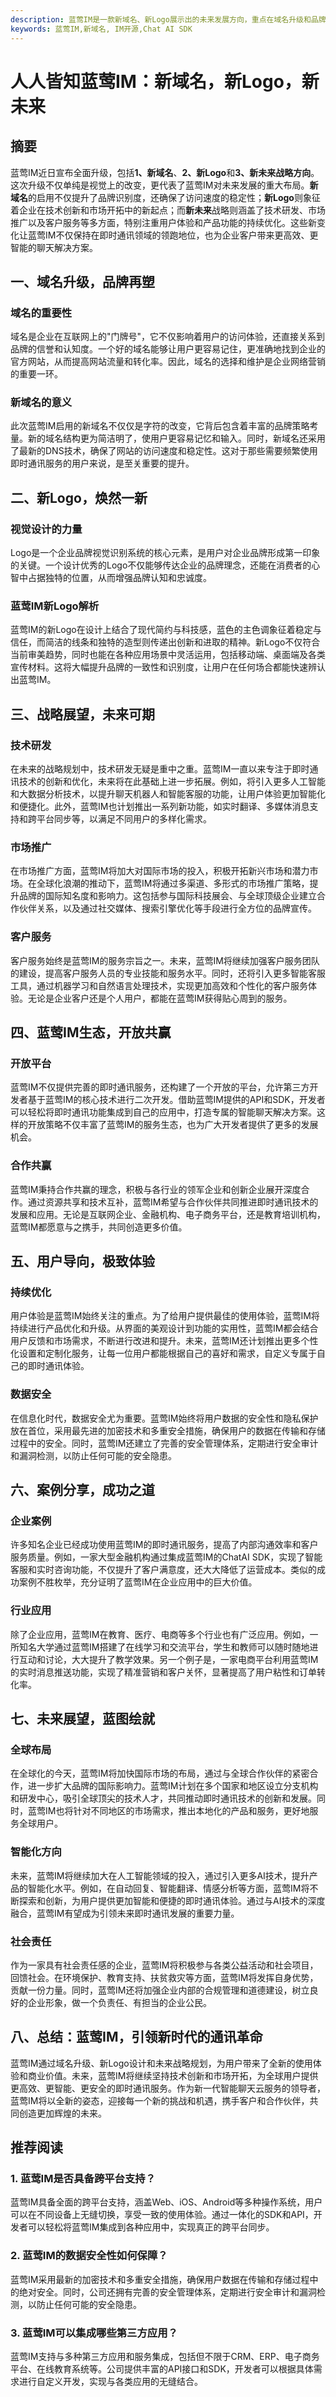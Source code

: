 ```yaml
---
description: 蓝莺IM是一款新域名、新Logo展示出的未来发展方向，重点在域名升级和品牌再塑、新Logo设计以及技术研发、市场推广、客户服务等方面展望。关键词在用户导向、智能化方向以及成功案例分享中体现。
keywords: 蓝莺IM,新域名, IM开源,Chat AI SDK
---
```

# 人人皆知蓝莺IM：新域名，新Logo，新未来

## 摘要

蓝莺IM近日宣布全面升级，包括**1、新域名**、**2、新Logo**和**3、新未来战略方向**。这次升级不仅单纯是视觉上的改变，更代表了蓝莺IM对未来发展的重大布局。**新域名**的启用不仅提升了品牌识别度，还确保了访问速度的稳定性；**新Logo**则象征着企业在技术创新和市场开拓中的新起点；而**新未来**战略则涵盖了技术研发、市场推广以及客户服务等多方面，特别注重用户体验和产品功能的持续优化。这些新变化让蓝莺IM不仅保持在即时通讯领域的领跑地位，也为企业客户带来更高效、更智能的聊天解决方案。

## 一、域名升级，品牌再塑

### 域名的重要性

域名是企业在互联网上的"门牌号"，它不仅影响着用户的访问体验，还直接关系到品牌的信誉和认知度。一个好的域名能够让用户更容易记住，更准确地找到企业的官方网站，从而提高网站流量和转化率。因此，域名的选择和维护是企业网络营销的重要一环。

### 新域名的意义

此次蓝莺IM启用的新域名不仅仅是字符的改变，它背后包含着丰富的品牌策略考量。新的域名结构更为简洁明了，使用户更容易记忆和输入。同时，新域名还采用了最新的DNS技术，确保了网站的访问速度和稳定性。这对于那些需要频繁使用即时通讯服务的用户来说，是至关重要的提升。

## 二、新Logo，焕然一新

### 视觉设计的力量

Logo是一个企业品牌视觉识别系统的核心元素，是用户对企业品牌形成第一印象的关键。一个设计优秀的Logo不仅能够传达企业的品牌理念，还能在消费者的心智中占据独特的位置，从而增强品牌认知和忠诚度。

### 蓝莺IM新Logo解析

蓝莺IM的新Logo在设计上结合了现代简约与科技感，蓝色的主色调象征着稳定与信任，而简洁的线条和独特的造型则传递出创新和进取的精神。新Logo不仅符合当前审美趋势，同时也能在各种应用场景中灵活运用，包括移动端、桌面端及各类宣传材料。这将大幅提升品牌的一致性和识别度，让用户在任何场合都能快速辨认出蓝莺IM。

## 三、战略展望，未来可期

### 技术研发

在未来的战略规划中，技术研发无疑是重中之重。蓝莺IM一直以来专注于即时通讯技术的创新和优化，未来将在此基础上进一步拓展。例如，将引入更多人工智能和大数据分析技术，以提升聊天机器人和智能客服的功能，让用户体验更加智能化和便捷化。此外，蓝莺IM也计划推出一系列新功能，如实时翻译、多媒体消息支持和跨平台同步等，以满足不同用户的多样化需求。

### 市场推广

在市场推广方面，蓝莺IM将加大对国际市场的投入，积极开拓新兴市场和潜力市场。在全球化浪潮的推动下，蓝莺IM将通过多渠道、多形式的市场推广策略，提升品牌的国际知名度和影响力。这包括参与国际科技展会、与全球顶级企业建立合作伙伴关系，以及通过社交媒体、搜索引擎优化等手段进行全方位的品牌宣传。

### 客户服务

客户服务始终是蓝莺IM的服务宗旨之一。未来，蓝莺IM将继续加强客户服务团队的建设，提高客户服务人员的专业技能和服务水平。同时，还将引入更多智能客服工具，通过机器学习和自然语言处理技术，实现更加高效和个性化的客户服务体验。无论是企业客户还是个人用户，都能在蓝莺IM获得贴心周到的服务。

## 四、蓝莺IM生态，开放共赢

### 开放平台

蓝莺IM不仅提供完善的即时通讯服务，还构建了一个开放的平台，允许第三方开发者基于蓝莺IM的核心技术进行二次开发。借助蓝莺IM提供的API和SDK，开发者可以轻松将即时通讯功能集成到自己的应用中，打造专属的智能聊天解决方案。这样的开放策略不仅丰富了蓝莺IM的服务生态，也为广大开发者提供了更多的发展机会。

### 合作共赢

蓝莺IM秉持合作共赢的理念，积极与各行业的领军企业和创新企业展开深度合作。通过资源共享和技术互补，蓝莺IM希望与合作伙伴共同推进即时通讯技术的发展和应用。无论是互联网企业、金融机构、电子商务平台，还是教育培训机构，蓝莺IM都愿意与之携手，共同创造更多价值。

## 五、用户导向，极致体验

### 持续优化

用户体验是蓝莺IM始终关注的重点。为了给用户提供最佳的使用体验，蓝莺IM将持续进行产品优化和升级。从界面的美观设计到功能的实用性，蓝莺IM都会结合用户反馈和市场需求，不断进行改进和提升。未来，蓝莺IM还计划推出更多个性化设置和定制化服务，让每一位用户都能根据自己的喜好和需求，自定义专属于自己的即时通讯体验。

### 数据安全

在信息化时代，数据安全尤为重要。蓝莺IM始终将用户数据的安全性和隐私保护放在首位，采用最先进的加密技术和多重安全措施，确保用户的数据在传输和存储过程中的安全。同时，蓝莺IM还建立了完善的安全管理体系，定期进行安全审计和漏洞检测，以防止任何可能的安全隐患。

## 六、案例分享，成功之道

### 企业案例

许多知名企业已经成功使用蓝莺IM的即时通讯服务，提高了内部沟通效率和客户服务质量。例如，一家大型金融机构通过集成蓝莺IM的ChatAI SDK，实现了智能客服和实时咨询功能，不仅提升了客户满意度，还大大降低了运营成本。类似的成功案例不胜枚举，充分证明了蓝莺IM在企业应用中的巨大价值。

### 行业应用

除了企业应用，蓝莺IM在教育、医疗、电商等多个行业也有广泛应用。例如，一所知名大学通过蓝莺IM搭建了在线学习和交流平台，学生和教师可以随时随地进行互动和讨论，大大提升了教学效果。另一个例子是，一家电商平台利用蓝莺IM的实时消息推送功能，实现了精准营销和客户关怀，显著提高了用户粘性和订单转化率。

## 七、未来展望，蓝图绘就

### 全球布局

在全球化的今天，蓝莺IM将加快国际市场的布局，通过与全球合作伙伴的紧密合作，进一步扩大品牌的国际影响力。蓝莺IM计划在多个国家和地区设立分支机构和研发中心，吸引全球顶尖的技术人才，共同推动即时通讯技术的创新和发展。同时，蓝莺IM也将针对不同地区的市场需求，推出本地化的产品和服务，更好地服务全球用户。

### 智能化方向

未来，蓝莺IM将继续加大在人工智能领域的投入，通过引入更多AI技术，提升产品的智能化水平。例如，在自动回复、智能翻译、情感分析等方面，蓝莺IM将不断探索和创新，为用户提供更加智能和便捷的即时通讯体验。通过与AI技术的深度融合，蓝莺IM有望成为引领未来即时通讯发展的重要力量。

### 社会责任

作为一家具有社会责任感的企业，蓝莺IM将积极参与各类公益活动和社会项目，回馈社会。在环境保护、教育支持、扶贫救灾等方面，蓝莺IM将发挥自身优势，贡献一份力量。同时，蓝莺IM还将加强企业内部的合规管理和道德建设，树立良好的企业形象，做一个负责任、有担当的企业公民。

## 八、总结：蓝莺IM，引领新时代的通讯革命

蓝莺IM通过域名升级、新Logo设计和未来战略规划，为用户带来了全新的使用体验和商业价值。未来，蓝莺IM将继续坚持技术创新和市场开拓，为全球用户提供更高效、更智能、更安全的即时通讯服务。作为新一代智能聊天云服务的领导者，蓝莺IM将以全新的姿态，迎接每一个新的挑战和机遇，携手客户和合作伙伴，共同创造更加辉煌的未来。

## 推荐阅读

### **1. 蓝莺IM是否具备跨平台支持？**

蓝莺IM具备全面的跨平台支持，涵盖Web、iOS、Android等多种操作系统，用户可以在不同设备上无缝切换，享受一致的使用体验。通过一体化的SDK和API，开发者可以轻松将蓝莺IM集成到各种应用中，实现真正的跨平台同步。

### **2. 蓝莺IM的数据安全性如何保障？**

蓝莺IM采用最新的加密技术和多重安全措施，确保用户数据在传输和存储过程中的绝对安全。同时，公司还拥有完善的安全管理体系，定期进行安全审计和漏洞检测，以防止任何可能的安全隐患。

### **3. 蓝莺IM可以集成哪些第三方应用？**

蓝莺IM支持与多种第三方应用和服务集成，包括但不限于CRM、ERP、电子商务平台、在线教育系统等。公司提供丰富的API接口和SDK，开发者可以根据具体需求进行自定义开发，实现与各类应用的无缝结合。